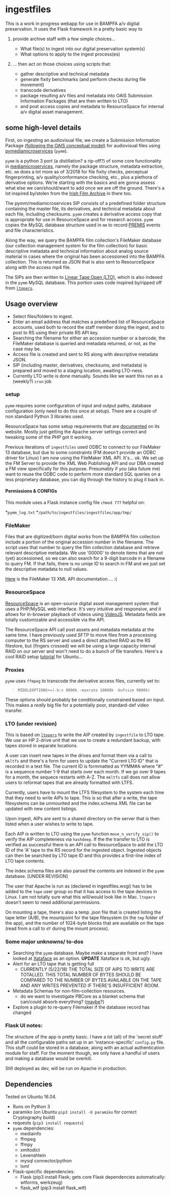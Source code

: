 # ingestfiles
This is a work in progress webapp for use in BAMPFA a/v digital preservation. It uses the Flask framework in a pretty basic way to 
1) provide archive staff with a few simple choices...

   * What file(s) to ingest into our digital preservation system(s)
   * What options to apply to the ingest process(es)


2) ... then act on those choices using scripts that:
   * gather descriptive and technical metadata
   * generate fixity benchmarks (and perform checks during file movement)
   * transcode derivatives
   * package resulting a/v files and metadata into OAIS Submission Information Packages (that are then written to LTO)
   * and post access copies and metadata to ResourceSpace for internal a/v digital asset management. 

## some high-level details
First, on ingesting an audiovisual file, we create a Submission Information Package [\(following the OAIS conceptual model\)](https://en.wikipedia.org/wiki/Open_Archival_Information_System) for audiovisual files using [pymediamicroservices](https://github.com/BAM-PFA/pymm) (`pymm`). 

`pymm` is a python 3 port (a distillation? a rip-off?) of some core functionality in [mediamicroservices](https://github.com/mediamicroservices/mm), namely the package structure, metadata extraction, etc. `mm` does a lot more as of 3/2018 for file fixity checks, perceptual fingerprinting, a/v quality/conformance checking, etc., plus a plethora of derivative options. We're starting with the basics and are gonna assess what else we can/should/want to add once we are off the ground. There's a lot inspired by/stolen from the [Irish Film Archive](https://github.com/kieranjol/IFIscripts) in there too.

The pymm/mediamicroservices SIP consists of a predefined folder structure containing the master file, its derivatives, and technical metadata about each file, including checksums. `pymm` creates a derivative access copy that is appropriate for use in ResourceSpace and for research access. `pymm` copies the MySQL database structure used in `mm` to record [PREMIS](https://en.wikipedia.org/wiki/Preservation_Metadata:_Implementation_Strategies) events and file characteristics.

Along the way, we query the BAMPFA film collection's FileMaker database (our collection management system for the film collection) for basic descriptive metadata and technical information about analog source material in cases where the original has been accessioned into the BAMPFA collection. This is returned as JSON that is also sent to ResourceSpace along with the access mp4 file. 

The SIPs are then written to [Linear Tape Open (LTO)](https://en.wikipedia.org/wiki/Linear_Tape-Open), which is also indexed in the `pymm` MySQL database. This portion uses code inspired by/ripped off from [`ltopers`](https://github.com/amiaopensource/ltopers). 

## Usage overview

* Select files/folders to ingest.
* Enter an email address that matches a predefined list of ResourceSpace accounts, used both to record the staff member doing the ingest, and to post to RS using their private RS API key. 
* Searching the filename for either an accession number or a barcode, the FileMaker database is queried and metadata returned, or not, as the case may be.
* Access file is created and sent to RS along with descriptive metadata JSON. 
* SIP (including master, derivatives, checksums, and metadata) is prepared and moved to a staging location, awaiting LTO-ness. 
* Currently LTO write is done manually. Sounds like we want this run as a (weekly?)  `cron` job

### setup
`pymm` requires some configuration of input and output paths, database configuration (only need to do this once at setup). There are a couple of non standard Python 3 libraries used.

ResourceSpace has some setup requirements that are [documented](https://www.resourcespace.com/knowledge-base/systemadmin/install_macosx) on its website. Mostly just getting the Apache server settings correct and tweaking some of the PHP got it working.

Previous iterations of `ingestfiles` used ODBC to connect to our FileMaker 13 database, but due to some constraints (FM doesn't provide an ODBC driver for Linux) I am now using the FileMaker XML API. It's... ok. We set up the FM Server to provide the XML Web Publishing API and our DBA created a FM view specifically for this purpose. Presumably if you (aka future me) want to reuse the ODBC code to perform more standard SQL queries on a less proprietary database, you can dig through the history to plug it back in.

#### Permissions & CONFIGs
This module uses a Flask instance config file 
`chmod 777` helpful on: 

*`pymm_log.txt`
*`/path/to/ingestfiles/ingestfiles/app/tmp/`

### FileMaker
Files that are digitized/born digital works from the BAMPFA film collection include a portion of the original accession number in the filename. The script uses that number to query the film collection database and retrieve relevant descriptive metadata. We use '00000' to denote items that are not (yet) accessioned, so we can also search for a 9-digit barcode in a filename to query FM. If that fails, there is no uniqe ID to search in FM and we just set the descriptive metadata to null values.

[Here](https://fmhelp.filemaker.com/docs/13/en/fms13_cwp_xml.pdf) is the FileMaker 13 XML API documentation.... :(

### ResourceSpace
[ResourceSpace](https://www.resourcespace.com/) is an open-source digital asset management system that uses a PHP/MySQL web interface. It's very intuitive and responsive, and it allows for in-browser playback of videos using [VideoJS](http://videojs.com/). Metadata fields are totally customizable and accessible via the API.

The ResourceSpace API call post assets and metadata metadata at the same time. I have previously used SFTP to move files from a processing computer to the RS server and used a direct attached RAID as the RS filestore, but (fingers crossed) we will be using a large capacity internal RAID on our server and won't need to do a bunch of file transfers. Here's a cool RAID setup [tutorial](https://www.digitalocean.com/community/tutorials/how-to-create-raid-arrays-with-mdadm-on-ubuntu-16-04) for Ubuntu...

### Proxies
`pymm` uses `ffmpeg` to transcode the derivative access files, currently set to:

> `MIDDLEOPTIONS+=(-b:v 8000k -maxrate 10000k -bufsize 9000k)`

These options should probably be conditionally constrained based on input. This makes a *really* big file for a potentially poor, standard-def video transfer.

### LTO (under revision)
This is based on [`ltopers`](https://github.com/amiaopensource/ltopers) to write the AIP created by `ingestfile` to LTO tape. We use an HP 2-drive unit that we use to create a redundant backup, with tapes stored in separate locations.

A user can insert new tapes in the drives and format them via a call to `mkltfs` and there's a form for users to update the "Current LTO ID" that is recorded in a text file. The current ID is formmatted as YYMM#A where "#" is a sequence number 1-9 that starts over each month. If we go over 9 tapes for a month, the sequece restarts with A-Z. The `mkltfs` call does not allow users to reformat tapes that are already formatted with LTFS.

Currently, users have to mount the LTFS filesystem to the system each time that they need to write AIPs to tape. This is so that after a write, the tape filesystems can be unmounted and the index.schema XML file can be updated with new content listings.

Upon ingest, AIPs are sent to a shared directory on the server that is then listed when a user wishes to write to tape. 

Each AIP is written to LTO using the `pymm` function `move_n_verify_sip()` to verify the AIP completeness via `hashdeep`. If the the transfer to LTO is verified as successful there is an API call to ResourceSpace to add the LTO ID of the 'A' tape to the RS record for the ingested object. Ingested objects can then be searched by LTO tape ID and this provides a first-line index of LTO tape contents. 

The index.schema files are also parsed the contents are indexed in the `pymm` database. [UNDER REVISION]

The user that Apache is run as (declared in ingestfiles.wsgi) has to be added to the `tape` user group so that it has access to the tape devices in Linux. I am not totally sure what this will/would look like in Mac. `ltopers` doesn't seem to need additional permissions.

On mounting a tape, there's also a temp .json file that is created listing the tape letter (A/B), the mountpoint for the tape filesystem (in the `tmp` folder of the app), and the number of 1024-byte blocks that are available on the tape (read from a call to `df` during the mount process). 

### Some major unknowns/ to-dos
* Searching the `pymm` database. Maybe make a separate front end? I have looked at [Xataface](http://xataface.com/) as an option. **UPDATE** Xataface is ok, but ugly.
* Alert for an LTO tape that is getting full
  * CURRENTLY (5/22/18) THE TOTAL SIZE OF AIPS TO WRITE ARE TOTALLED. THIS TOTAL NUMBER OF BYTES SHOULD BE COMPARED TO THE NUMBER OF BYTES AVAILABLE ON THE TAPE AND ANY WRITES PREVENTED IF THERE'S INSUFFICIENT ROOM.
* Metadata Schemas for non-film-collection resources.
    * do we want to investigate PBCore as a blanket schema that can/could absorb everything? ([maybe](https://docs.google.com/spreadsheets/d/1pF6giZVXvgoqoy0bLwTezoDW7Ylpib8RKMxvNXhVxLI/edit?usp=sharing)?)
* Explore a plugin to re-query Filemaker if the database record has changed

### Flask UI notes:
The structure of the app is pretty basic. I have a lot (all) of the 'secret stuff' and all the configurable paths set up in an 'instance-specific' `config.py` file. This stuff could be stored in a database, along with an actual authentication module for staff. For the moment though, we only have a handful of users and making a database would be overkill.

Still deployed as dev, will be run on Apache in production.

## Dependencies
Tested on Ubuntu 16.04.
* Runs on Python 3
* paramiko (on Ubuntu `pip3 install -U paramiko` for correct Cryptography build)
* requests (`pip3 install requests`)
* `pymm` dependencies:
   * mediainfo
   * ffmpeg
   * ffmpy
   * xmltodict
   * Levenshtein
   * mysql connector/python
   * lxml
* Flask-specific dependencies: 
  * Flask (pip3 install Flask; gets core Flask dependencies automatically: wtforms, werkzeug)
  * flask_wtf (pip3 install flask_wtf)
